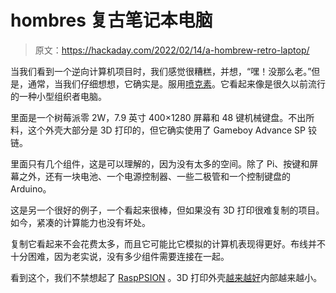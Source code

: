 # hombres 复古笔记本电脑

> 原文：<https://hackaday.com/2022/02/14/a-hombrew-retro-laptop/>

当我们看到一个逆向计算机项目时，我们感觉很糟糕，并想，“嘿！没那么老。”但是，通常，当我们仔细想想，它确实是。服用[喷克素](http://penkesu.computer)。它看起来像是很久以前流行的一种小型组织者电脑。

里面是一个树莓派零 2W，7.9 英寸 400×1280 屏幕和 48 键机械键盘。不出所料，这个外壳大部分是 3D 打印的，但它确实使用了 Gameboy Advance SP 铰链。

里面只有几个组件，这是可以理解的，因为没有太多的空间。除了 Pi、按键和屏幕之外，还有一块电池、一个电源控制器、一些二极管和一个控制键盘的 Arduino。

这是另一个很好的例子，一个看起来很棒，但如果没有 3D 打印很难复制的项目。如今，紧凑的计算能力也没有坏处。

复制它看起来不会花费太多，而且它可能比它模拟的计算机表现得更好。布线并不十分困难，因为老实说，没有多少组件需要连接在一起。

看到这个，我们不禁想起了 [RaspPSION](https://hackaday.com/2016/07/08/beautiful-raspberry-pi-laptop-inspired-by-psion/) 。3D 打印外壳[越来越好](https://hackaday.com/2012/12/21/raspberry-pi-laptop-is-just-a-little-too-big-for-a-pocket/)内部越来越小。